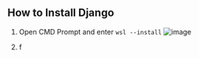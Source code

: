 ## How to Install Django
1) Open CMD Prompt and enter `wsl --install`
![image](https://user-images.githubusercontent.com/86854157/222289264-b1f0c8a3-927b-4b13-af16-d66cf6628f9b.png)

3) f
